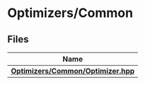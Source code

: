 # Optimizers/Common



## Files

| Name           |
| -------------- |
| **[Optimizers/Common/Optimizer.hpp](_optimizer_8hpp.md#file-optimizer.hpp)**  |
